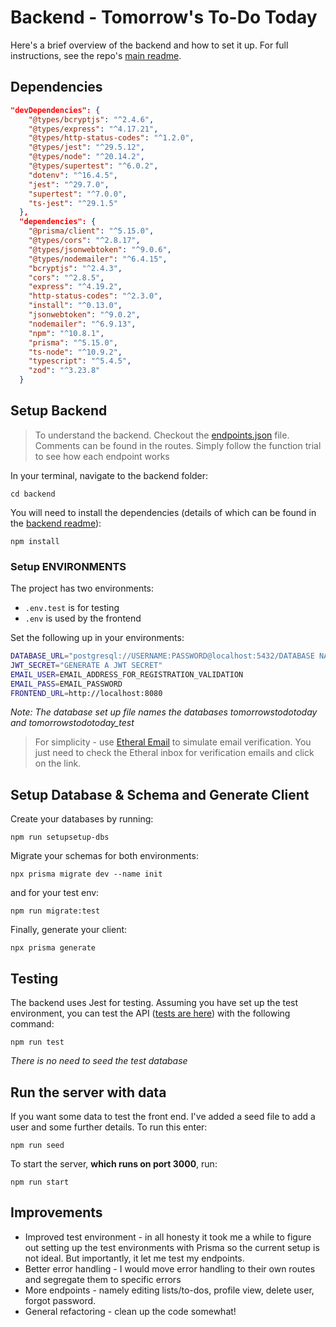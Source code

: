 # Backend - Tomorrow's To-Do Today

Here's a brief overview of the backend and how to set it up. For full instructions, see the repo's [main readme](../README.md).

## Dependencies

```json
"devDependencies": {
    "@types/bcryptjs": "^2.4.6",
    "@types/express": "^4.17.21",
    "@types/http-status-codes": "^1.2.0",
    "@types/jest": "^29.5.12",
    "@types/node": "^20.14.2",
    "@types/supertest": "^6.0.2",
    "dotenv": "^16.4.5",
    "jest": "^29.7.0",
    "supertest": "^7.0.0",
    "ts-jest": "^29.1.5"
  },
  "dependencies": {
    "@prisma/client": "^5.15.0",
    "@types/cors": "^2.8.17",
    "@types/jsonwebtoken": "^9.0.6",
    "@types/nodemailer": "^6.4.15",
    "bcryptjs": "^2.4.3",
    "cors": "^2.8.5",
    "express": "^4.19.2",
    "http-status-codes": "^2.3.0",
    "install": "^0.13.0",
    "jsonwebtoken": "^9.0.2",
    "nodemailer": "^6.9.13",
    "npm": "^10.8.1",
    "prisma": "^5.15.0",
    "ts-node": "^10.9.2",
    "typescript": "^5.4.5",
    "zod": "^3.23.8"
  }
  ```

  ## Setup Backend

> To understand the backend. Checkout the [endpoints.json](./backend/endpoints.json) file. Comments can be found in the routes. Simply follow the function trial to see how each endpoint works

In your terminal, navigate to the backend folder:

`cd backend`

You will need to install the dependencies (details of which can be found in the [backend readme](./backend/README.md)):

`npm install`

### Setup ENVIRONMENTS

The project has two environments:

- `.env.test` is for testing
- `.env` is used by the frontend

Set the following up in your environments:

```bash
DATABASE_URL="postgresql://USERNAME:PASSWORD@localhost:5432/DATABASE NAME?schema=public"
JWT_SECRET="GENERATE A JWT SECRET"
EMAIL_USER=EMAIL_ADDRESS_FOR_REGISTRATION_VALIDATION
EMAIL_PASS=EMAIL_PASSWORD
FRONTEND_URL=http://localhost:8080
```

*Note: The database set up file names the databases tomorrowstodotoday and tomorrowstodotoday_test*

> For simplicity - use [Etheral Email](https://ethereal.email/) to simulate email verification. You just need to check the Etheral inbox for verification emails and click on the link.

## Setup Database & Schema and Generate Client

Create your databases by running:

`npm run setupsetup-dbs`

Migrate your schemas for both environments:

`npx prisma migrate dev --name init`

and for your test env:

`npm run migrate:test`

Finally, generate your client:

`npx prisma generate`

## Testing
The backend uses Jest for testing. Assuming you have set up the test environment, you can test the API ([tests are here](./backend/__tests__/endpoint-tests.ts)) with the following command:

`npm run test`

*There is no need to seed the test database*

## Run the server with data

If you want some data to test the front end. I've added a seed file to add a user and some further details. To run this enter:

`npm run seed`

To start the server, **which runs on port 3000**, run:

`npm run start`

## Improvements

- Improved test environment - in all honesty it took me a while to figure out setting up the test environments with Prisma so the current setup is not ideal. But importantly, it let me test my endpoints.
- Better error handling - I would move error handling to their own routes and segregate them to specific errors
- More endpoints - namely editing lists/to-dos, profile view, delete user, forgot password.
- General refactoring - clean up the code somewhat!